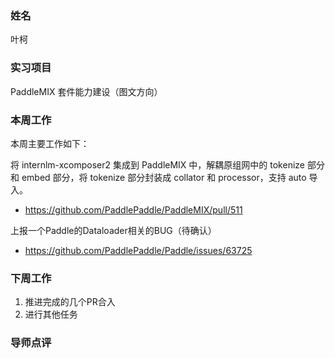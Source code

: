 ### 姓名

叶柯

### 实习项目

PaddleMIX 套件能力建设（图文方向）

### 本周工作

本周主要工作如下：

将 internlm-xcomposer2 集成到 PaddleMIX 中，解耦原组网中的 tokenize 部分和 embed 部分，将 tokenize 部分封装成 collator 和 processor，支持 auto 导入。

+ https://github.com/PaddlePaddle/PaddleMIX/pull/511

上报一个Paddle的Dataloader相关的BUG（待确认）

+ https://github.com/PaddlePaddle/Paddle/issues/63725

### 下周工作

1. 推进完成的几个PR合入
2. 进行其他任务

### 导师点评